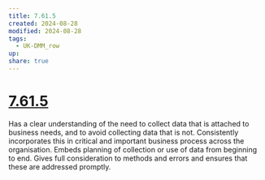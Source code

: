 ```yaml
---
title: 7.61.5
created: 2024-08-28
modified: 2024-08-28
tags:
  - UK-DMM_row
up: 
share: true
---
```

# [7.61.5](7.61.5.md)

Has a clear understanding of the need to collect data that is attached to business needs, and to avoid collecting data that is not. Consistently incorporates this in critical and important business process across the organisation. Embeds planning of collection or use of data from beginning to end. Gives full consideration to methods and errors and ensures that these are addressed promptly.

